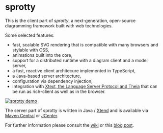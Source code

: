 # sprotty

This is the client part of _sprotty_, a next-generation, open-source diagramming framework built with web technologies. 

Some selected features:

* fast, scalable SVG rendering that is compatible with many browsers and stylable with CSS,
* animations built into the core,
* support for a distributed runtime with a diagram client and a model server,
* a fast, reactive client architecure implemented in TypeScript,
* a Java-based server architecture,
* configuration via dependency injection,
* integration with [Xtext, the Language Server Protocol and Theia](https://github.com/theia-ide/theia-sprotty-example) that can be run as rich-client as well as in the browser.

[![sprotty demo](https://github.com/theia-ide/sprotty/raw/master/sprotty_demo_screenshot.png)](http://www.youtube.com/watch?v=IydM4l7WFKk "sprotty demo")

The server part of sprotty is written in Java / [Xtend](http://xtend-lang.org) and is available via [Maven Central](http://repo.maven.apache.org/maven2/io/typefox/sprotty/) or [JCenter](http://jcenter.bintray.com/io/typefox/sprotty/).

For further information please consult the [wiki](https://github.com/theia-ide/sprotty/wiki) or this [blog post](http://typefox.io/sprotty-a-web-based-diagramming-framework).
